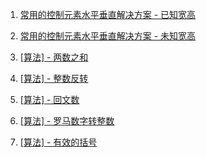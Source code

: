 1. [常用的控制元素水平垂直解决方案 - 已知宽高](https://github.com/renjie-run/blog/issues/11)

2. [常用的控制元素水平垂直解决方案 - 未知宽高](https://github.com/renjie-run/blog/issues/12)

3. [[算法] - 两数之和](https://github.com/renjie-run/blog/issues/13)

4. [[算法] - 整数反转](https://github.com/renjie-run/blog/issues/14)

5. [[算法] - 回文数](https://github.com/renjie-run/blog/issues/15)

6. [[算法] - 罗马数字转整数](https://github.com/renjie-run/blog/issues/16)

7. [[算法] - 有效的括号](https://github.com/renjie-run/blog/issues/17)
